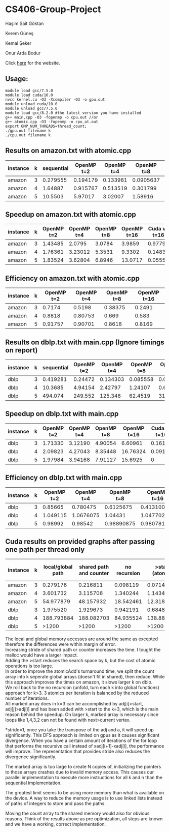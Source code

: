 # CS406-Group-Project

Haşim Sait Göktan

Kerem Güneş

Kemal Şeker

Onur Arda Bodur

Click <a href="https://k-cycle-counting.herokuapp.com/">here</a> for the website.

## Usage:
    module load gcc/7.5.0
    module load cuda/10.0
    nvcc kernel.cu -O3 -Xcompiler -O3 -o gpu.out
    module unload cuda/10.0
    module unload gcc/7.5.0
    module load gcc/8.2.0 #the latest version you have installed
    g++ main.cpp -O3 -fopenmp -o cpu.out //or
    g++ atomic.cpp -O3 -fopenmp -o cpu_at.out
    export OMP_NUM_THREADS=thread_count;
    ./gpu.out filename k
    ./cpu.out filename k
    
    
## Results on amazon.txt with atomic.cpp
| instance    | k | sequential | OpenMP t=2 | OpenMP t=4 | OpenMP t=8 | OpenMP t=16 | Cuda        |
| ----------- | - | ---------- | ---------- | ---------- | ---------- | ----------- | ----------- |
| amazon      | 3 |  0.279555  |  0.194179  |  0.133981  |  0.0905637 |  0.0699001  |  0.071476   |
| amazon      | 4 |  1.64887   |  0.915767  |  0.513519  |  0.301799  |  0.173176   |  1.167217   |
| amazon      | 5 |  10.5503   |  5.97017   |  3.02007   |  1.58916   |  0.838295   |  15.079791  |

## Speedup on amazon.txt with atomic.cpp
| instance    | k | OpenMP t=2 | OpenMP t=4 | OpenMP t=8 | OpenMP t=16 | Cuda vs t=16 |
| ----------- | - | ---------- | ---------- | ---------- | ----------- | ------------ |
| amazon      | 3 |  1.43485   |  2.0795    |  3.0784    |  3.9859     |  0.97795     |
| amazon      | 4 |  1.76361   |  3.23012   |  5.3531    |  9.3302     |  0.14836     |
| amazon      | 5 |  1.83524   |  3.62804   |  6.8946    |  13.0717    |  0.05559     |

## Efficiency on amazon.txt with atomic.cpp
| instance    | k | OpenMP t=2 | OpenMP t=4 | OpenMP t=8 | OpenMP t=16 |
| ----------- | - | ---------- | ---------- | ---------- | ----------- |
| amazon      | 3 |  0.7174    |  0.5198    |  0.38375   |  0.2491     |
| amazon      | 4 |  0.8818    |  0.80753   |  0.669     |  0.583      |
| amazon      | 5 |  0.91757   |  0.90701   |  0.8618    |  0.8169     |

## Results on dblp.txt with main.cpp (Ignore timings on report)
| instance    | k | sequential | OpenMP t=2 | OpenMP t=4 | OpenMP t=8 | OpenMP t=16 | Cuda        |
| ----------- | - | ---------- | ---------- | ---------- | ---------- | ----------- | ----------- |
| dblp        | 3 |  0.419281  |  0.24472   |  0.134303  |  0.085558  |  0.063435   |  0.679071   |
| dblp        | 4 |  10.3685   |  4.94154   |  2.42797   |  1.24107   |  0.618526   |  50.470917  |        
| dblp        | 5 |  494.074   |  249.552   |  125.346   |  62.4519   |  31.4846    |  >1200      |

## Speedup on dblp.txt with main.cpp
| instance    | k | OpenMP t=2 | OpenMP t=4 | OpenMP t=8 | OpenMP t=16 | Cuda vs t=16 |
| ----------- | - | ---------- | ---------- | ---------- | ----------- | ------------ |
| dblp        | 3 |  1.71330   |  3.12190   |  4.90054   |  6.60961    |  0.16185     |
| dblp        | 4 |  2.09823   |  4.27043   |  8.35448   |  16.76324   |  0.09199     |
| dblp        | 5 |  1.97984   |  3.94168   |  7.91127   |  15.6925    |  0           |

## Efficiency on dblp.txt with main.cpp
| instance    | k | OpenMP t=2 | OpenMP t=4 | OpenMP t=8 | OpenMP t=16 |
| ----------- | - | ---------- | ---------- | ---------- | ----------- |
| dblp        | 3 |  0.85665   |  0.780475  |  0.6125675 |  0.413100625|
| dblp        | 4 |  1.049115  |  1.0676075 |  1.04431   |  1.0477025  |
| dblp        | 5 |  0.98992   |  0.98542   |  0.98890875|  0.98078125 |

## Cuda results on provided graphs after passing one path per thread only
| instance    | k |  local/global path |  shared path and counter |no recursion| >start (atomic) | multiple counters then reduce |
| ----------- | - | ------------------ | ------------------------ | ---------- | --------------- | ----------------------------- |
| amazon      | 3 |  0.279176          |  0.216811                |  0.098119  |  0.071492       |  0.073181                     |
| amazon      | 4 |  3.601732          |  3.115706                |  1.340244  |  1.143491       |  1.163768                     |
| amazon      | 5 |  54.977879         |  48.157932               |  18.542461 |  12.318878      |  12.341285                    |
| dblp        | 3 |  1.975520          |  1.929673                |  0.942191  |  0.684884       |  0.699602                     |
| dblp        | 4 |  188.793884        |  188.082703              |  84.935524 |  138.882248     |  257.226624                   |
| dblp        | 5 |  >1200             |  >1200                   |  >1200     |  >1200          |  >1200                        |

The local and global memory accesses are around the same as excepted therefore the differences were within margin of error.<br>
Increasing stride of shared path or counter increases the time. I tought the malloc would have a larger impact.<br>
Adding the >start reduces the search space by k, but the cost of atomic operations is too large.<br> In order to improve the atomicAdd's turnaround time, we split the count array into k seperate global arrays (doesn't fit in shared), then reduce. While this approach improves the times on amazon, it slows larger k on dblp.<br>
We roll back to the no recursion (unfold, turn each k into global functions) approach for k>3. 3 atomics per iteration is balanced by the reduced number of iterations.<br>
All marked array does in k=3 can be accomplished by adj[i]>start, adj[j]>adj[i] and has been added with >start to the k=3, which is the main reason behind the speedup. On larger k, marked array is necessary since loops like 1,4,3,2 can not be found with next>current vertex.

*stride=1, once you take the transpose of the adj and a, it will speed up significantly. This DFS approach is limited on gpus as it causes significant divergence. When you have a certain amount of iterations of the for loop that performs the recursive call instead of xadj[i+1]-xadj[i], the performance will improve. The representation that provides stride also reduces the divergence significantly.

The marked array is too large to create N copies of, initializing the pointers to those arrays crashes due to invalid memory access. This causes our parallel implementation to execute more instructions for all k and n than the sequential implementation.

The greatest limit seems to be using more memory than what is available on the device. A way to reduce the memory usage is to use linked lists instead of paths of integers to store and pass the paths.

Moving the count array to the shared memory would also for obvious reasons. Think of the results above as pre optimization, all steps are known and we have a working, correct implementation.
